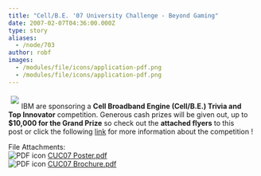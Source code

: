 ```yaml
---
title: "Cell/B.E. '07 University Challenge - Beyond Gaming"
date: 2007-02-07T04:36:00.000Z
type: story
aliases:
  - /node/703
author: robf
images:
  - /modules/file/icons/application-pdf.png
  - /modules/file/icons/application-pdf.png
---
```


<div class="field field-name-body field-type-text-with-summary field-label-hidden"><div class="field-items"><div class="field-item even"><p><img src="https://www.ibm.com/i/v14/t/ibm-logo.gif" align="left" hspace="5" vspace="5"><br>
IBM are sponsoring a <b>Cell Broadband Engine (Cell/B.E.) Trivia and<br>
Top Innovator</b> competition. Generous cash prizes will be given out, up to<br>
<b>$10,000 for the Grand Prize</b> so check out the <b>attached flyers</b> to this<br>
post or click the following <a href="https://www-304.ibm.com/jct09002c/university/students/contests/cell/index.html" target="_blank">link</a> for more information about the competition !</p>
</div></div></div><div class="field field-name-field-file-attachments field-type-file field-label-above"><div class="field-label">File Attachments:&#xA0;</div><div class="field-items"><div class="field-item even"><span class="file"><img class="file-icon" alt="PDF icon" title="application/pdf" src="/modules/file/icons/application-pdf.png"> <a href="https://ubccsss.org/files/CUC07%20Poster.pdf" type="application/pdf; length=948344">CUC07 Poster.pdf</a></span></div><div class="field-item odd"><span class="file"><img class="file-icon" alt="PDF icon" title="application/pdf" src="/modules/file/icons/application-pdf.png"> <a href="https://ubccsss.org/files/CUC07%20Brochure.pdf" type="application/pdf; length=109208">CUC07 Brochure.pdf</a></span></div></div></div>    <footer>
          </footer>
